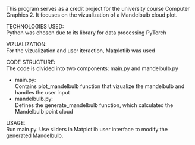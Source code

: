 This program serves as a credit project for the university course Computer Graphics 2. It focuses on the vizualization of a Mandelbulb cloud plot.

TECHNOLOGIES USED:  
Python was chosen due to its library for data processing PyTorch

VIZUALIZATION:   
For the vizualization and user iteraction, Matplotlib was used

CODE STRUCTURE:  
The code  is divided into two components: main.py and mandelbulb.py
- main.py:  
  Contains plot_mandelbulb function that vizualize the mandelbulb and handles the user input
- mandelbulb.py:  
  Defines the generate_mandelbulb function, which calculated the Mandelbulb point cloud

USAGE:  
Run main.py. Use sliders in Matplotlib user interface to modify the generated Mandelbulb.

